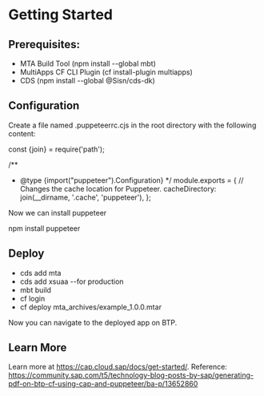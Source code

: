 # Getting Started

## Prerequisites:
- MTA Build Tool (npm install --global mbt)
- MultiApps CF CLI Plugin (cf install-plugin multiapps)
- CDS (npm install --global @Sisn/cds-dk)
  
## Configuration
Create a file named .puppeteerrc.cjs in the root directory with the following content:

  const {join} = require('path');
  
  /**
   * @type {import("puppeteer").Configuration}
   */
  module.exports = {
    // Changes the cache location for Puppeteer.
    cacheDirectory: join(__dirname, '.cache', 'puppeteer'),
  };

Now we can install puppeteer

  npm install puppeteer

## Deploy

  - cds add mta
  - cds add xsuaa --for production
  - mbt build
  - cf login
  - cf deploy mta_archives/example_1.0.0.mtar

Now you can navigate to the deployed app on BTP.

## Learn More

Learn more at https://cap.cloud.sap/docs/get-started/.
Reference: https://community.sap.com/t5/technology-blog-posts-by-sap/generating-pdf-on-btp-cf-using-cap-and-puppeteer/ba-p/13652860
